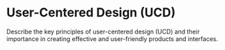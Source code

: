 # User-Centered Design (UCD)

Describe the key principles of user-centered design (UCD) and their importance in creating effective and user-friendly products and interfaces.